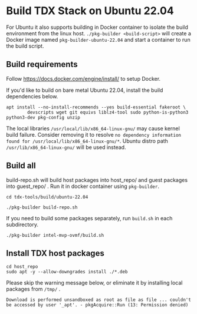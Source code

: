 
# Build TDX Stack on Ubuntu 22.04

For Ubuntu it also supports building in Docker container to isolate the build environment from the linux host.
`./pkg-builder <build-script>` will create a Docker image named `pkg-builder-ubuntu-22.04` and start a container to run the build script.

## Build requirements

Follow https://docs.docker.com/engine/install/ to setup Docker.

If you'd like to build on bare metal Ubuntu 22.04, install the build dependencies below.

```
apt install --no-install-recommends --yes build-essential fakeroot \
        devscripts wget git equivs liblz4-tool sudo python-is-python3 python3-dev pkg-config unzip
```
The local libraries `/usr/local/lib/x86_64-linux-gnu/` may cause kernel build failure.
Consider removing it to resolve `no dependency information found for /usr/local/lib/x86_64-linux-gnu/*`. Ubuntu distro path `/usr/lib/x86_64-linux-gnu/` will be used instead.

## Build all

build-repo.sh will build host packages into host_repo/ and guest packages into guest_repo/ .
Run it in docker container using `pkg-builder`.

```
cd tdx-tools/build/ubuntu-22.04

./pkg-builder build-repo.sh
```

If you need to build some packages separately, run `build.sh` in each subdirectory.

```
./pkg-builder intel-mvp-ovmf/build.sh
```

## Install TDX host packages

```
cd host_repo
sudo apt -y --allow-downgrades install ./*.deb
```

Please skip the warning message below, or eliminate it by installing local packages from `/tmp/` .

`Download is performed unsandboxed as root as file as file ... couldn't be accessed by user '_apt'. - pkgAcquire::Run (13: Permission denied)`

